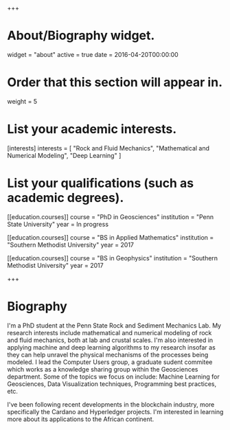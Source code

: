 +++
# About/Biography widget.
widget = "about"
active = true
date = 2016-04-20T00:00:00

# Order that this section will appear in.
weight = 5

# List your academic interests.
[interests]
  interests = [
    "Rock and Fluid Mechanics",
    "Mathematical and Numerical Modeling",
    "Deep Learning"
  ]

# List your qualifications (such as academic degrees).
[[education.courses]]
  course = "PhD in Geosciences"
  institution = "Penn State University"
  year = In progress

[[education.courses]]
  course = "BS in Applied Mathematics"
  institution = "Southern Methodist University"
  year = 2017

[[education.courses]]
  course = "BS in Geophysics"
  institution = "Southern Methodist University"
  year = 2017
 
+++

# Biography

I'm a PhD student at the Penn State Rock and Sediment Mechanics Lab. My research interests include mathematical and numerical modeling of rock and fluid mechanics, both at lab and crustal scales. I'm also interested in applying machine and deep learning algorithms to my research insofar as they can help unravel the physical mechanisms of the processes being modeled. I lead the Computer Users group, a graduate sudent commitee which works as a knowledge sharing group within the Geosciences department. Some of the topics we focus on include: Machine Learning for Geosciences, Data Visualization techniques, Programming best practices, etc.


I've been following recent developments in the blockchain industry, more specifically the Cardano and Hyperledger projects. I'm interested in learning more about its applications to the African continent.
